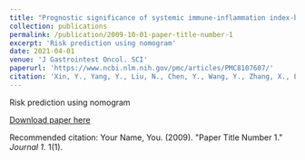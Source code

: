 ```yaml
---
title: "Prognostic significance of systemic immune-inflammation index-based nomogram for early stage hepatocellular carcinoma after radiofrequency ablation"
collection: publications
permalink: /publication/2009-10-01-paper-title-number-1
excerpt: 'Risk prediction using nomogram'
date: 2021-04-01
venue: 'J Gastrointest Oncol. SCI'
paperurl: 'https://www.ncbi.nlm.nih.gov/pmc/articles/PMC8107607/'
citation: 'Xin, Y., Yang, Y., Liu, N., Chen, Y., Wang, Y., Zhang, X., Li, X. and Zhou, X., 2021. Prognostic significance of systemic immune-inflammation index-based nomogram for early stage hepatocellular carcinoma after radiofrequency ablation. Journal of Gastrointestinal Oncology, 12(2), p.735.'
---
```

Risk prediction using nomogram


[Download paper here](https://www.ncbi.nlm.nih.gov/pmc/articles/PMC8107607/)

Recommended citation: Your Name, You. (2009). "Paper Title Number 1." <i>Journal 1</i>. 1(1).